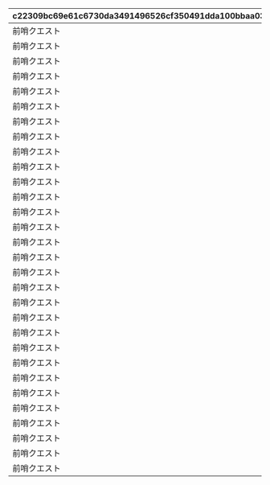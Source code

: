 |c22309bc69e61c6730da3491496526cf350491dda100bbaa031d11117a4fa76b|07d0bc16e0e423caac3ac0245aa58bcf5684791cf687a81ff1d28f323023080b|3f4ab93b9746374fcb57e27f97aac587e7dec8b763b926887edf4b25ae9914ef|b7446d8a2ecbcf42c6035fc1587fb7088d7a420faec77b87c2ef2c0f2050bafe|77ed077053c55650a62cdfd622f9ece09e22ee49c9422a87e5d3a190175892e1|b47829b9b4e5d4ad2dd50cef959860b1c608ff5ec3934dcb35d2cb92f11228ae|c5d9cdeb4226c229c4145e62894db479ca25a9ed8aa9eebd55bae4c091270075|232daf74c295e3c65aa56a0e8aa3cf096056aeea5c15a79fc64b7e22154d4682|69bc66d8581ffc9268b0124afe3e80bf707f3b78ab8f644f0d6743b5f30fbde0|ee03d9fee8c65015541ad7717fd0f6648c6011274e763f8f210311db7134b286|aafaa18b98a96099c60f8e4578ac58f5f02aadaa35aee6b73aca41902e72fe85|df391a4615d19ebe3a6fd87a06a1c0513680e6badc3154861ec10795281b61e5|ec41942af7727168e45a2a9f79794a66e90da9294139276ab67407d7d175570f|e49404cf9fac1bcb127be72b5702180a2388f50622369bacd5b77e3f8124fcf0|2ad9a424df89313b93d562fa48689731018220b74b39eb53cafe0c9f7ee0e2fb|
| --- | --- | --- | --- | --- | --- | --- | --- | --- | --- | --- | --- | --- | --- | --- |
|前哨クエスト|1|96|924070100|924072001|924073001|0|6|92407020|25|92407|8|0|90|92407010|
|前哨クエスト|2|96|924070200|924072002|924073002|92407010|6|92407030|25|92407|8|0|90|92407020|
|前哨クエスト|3|96|924070300|924072003|924073003|92407020|6|0|25|92407|8|0|90|92407030|
|前哨クエスト|1|540|924080100|924082001|924083001|0|25|92408020|25|92408|25|0|90|92408010|
|前哨クエスト|2|540|924080200|924082002|924083002|92408010|25|92408030|25|92408|25|0|90|92408020|
|前哨クエスト|3|540|924080300|924082003|924083003|92408020|25|0|25|92408|25|0|90|92408030|
|前哨クエスト|1|540|924090100|924092001|924093001|0|25|92409020|25|92409|25|0|90|92409010|
|前哨クエスト|2|540|924090200|924092002|924093002|92409010|25|92409030|25|92409|25|0|90|92409020|
|前哨クエスト|3|540|924090300|924092003|924093003|92409020|25|0|25|92409|25|0|90|92409030|
|前哨クエスト|1|540|924100100|924102001|924103001|0|25|92410020|25|92410|25|0|90|92410010|
|前哨クエスト|2|540|924100200|924102002|924103002|92410010|25|92410030|25|92410|25|0|90|92410020|
|前哨クエスト|3|540|924100300|924102003|924103003|92410020|25|0|25|92410|25|0|90|92410030|
|前哨クエスト|1|540|924110100|924112001|924113001|0|25|92411020|25|92411|25|0|90|92411010|
|前哨クエスト|2|540|924110200|924112002|924113002|92411010|25|92411030|25|92411|25|0|90|92411020|
|前哨クエスト|3|540|924110300|924112003|924113003|92411020|25|0|25|92411|25|0|90|92411030|
|前哨クエスト|1|540|924120100|924122001|924123001|0|25|92412020|25|92412|25|0|90|92412010|
|前哨クエスト|2|540|924120200|924122002|924123002|92412010|25|92412030|25|92412|25|0|90|92412020|
|前哨クエスト|3|540|924120300|924122003|924123003|92412020|25|0|25|92412|25|0|90|92412030|
|前哨クエスト|1|540|924140100|924142001|924143001|0|25|92414020|25|92414|25|0|90|92414010|
|前哨クエスト|2|540|924140200|924142002|924143002|92414010|25|92414030|25|92414|25|0|90|92414020|
|前哨クエスト|3|540|924140300|924142003|924143003|92414020|25|0|25|92414|25|0|90|92414030|
|前哨クエスト|1|540|924150100|924152001|924153001|0|25|92415020|25|92415|25|0|90|92415010|
|前哨クエスト|2|540|924150200|924152002|924153002|92415010|25|92415030|25|92415|25|0|90|92415020|
|前哨クエスト|3|540|924150300|924152003|924153003|92415020|25|0|25|92415|25|0|90|92415030|
|前哨クエスト|1|540|924160100|924162001|924163001|0|25|92416020|25|92416|25|0|90|92416010|
|前哨クエスト|2|540|924160200|924162002|924163002|92416010|25|92416030|25|92416|25|0|90|92416020|
|前哨クエスト|3|540|924160300|924162003|924163003|92416020|25|0|25|92416|25|0|90|92416030|
|前哨クエスト|1|540|925010100|925012001|925013001|0|25|92501020|25|92413|25|0|90|92501010|
|前哨クエスト|2|540|925010200|925012002|925013002|92501010|25|92501030|25|92413|25|0|90|92501020|
|前哨クエスト|3|540|925010300|925012003|925013003|92501020|25|0|25|92413|25|0|90|92501030|